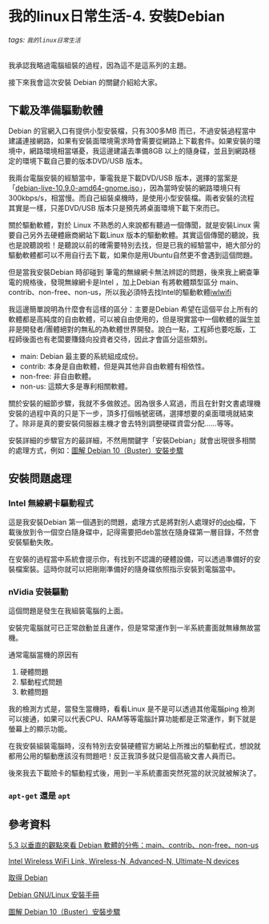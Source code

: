 # 我的linux日常生活-4. 安裝Debian

###### tags: `我的linux日常生活`

我承認我略過電腦組裝的過程，因為這不是這系列的主題。

接下來我會這次安裝 Debian 的關鍵介紹給大家。


## 下載及準備驅動軟體

Debian 的官網入口有提供小型安裝檔，只有300多MB 而已，不過安裝過程當中建議連接網路，如果有安裝面環境需求時會需要從網路上下載套件。如果安裝的環境中，網路環境相當堪憂，我這邊建議去準備8GB 以上的隨身碟，並且到網路穩定的環境下載自己要的版本DVD/USB 版本。

我兩台電腦安裝的經驗當中，筆電我是下載DVD/USB 版本，選擇的當案是「[debian-live-10.9.0-amd64-gnome.iso](https://cdimage.debian.org/debian-cd/current-live/amd64/iso-hybrid/debian-live-10.9.0-amd64-gnome.iso)」，因為當時安裝的網路環境只有300kbps/s，相當慢。而自己組裝桌機時，是使用小型安裝檔。兩者安裝的流程其實是一樣，只差DVD/USB 版本只是預先將桌面環境下載下來而已。

關於驅動軟體，對於 Linux 不熟悉的人來說都有聽過一個傳聞，就是安裝Linux 需要自己另外去硬體廠商網站下載Linux 版本的驅動軟體。其實這個傳聞的聽說，我也是說聽說啦！是聽說以前的確需要特別去找，但是已我的經驗當中，絕大部分的驅動軟體都可以不用自行去下載，如果你是用Ubuntu自然更不會遇到這個問題。

但是當我安裝Debian 時卻碰到 筆電的無線網卡無法辨認的問題，後來我上網查筆電的規格後，發現無線網卡是Intel ，加上Debian 有將軟體類型區分 main、contrib、non-free、non-us，所以我必須特去找Intel的驅動軟體[iwlwifi](https://wiki.debian.org/iwlwifi)

我這邊簡單說明為什麼會有這樣的區分：主要是Debian 希望在這個平台上所有的軟體都是高純度的自由軟體，可以被自由使用的，但是現實當中一個軟體的誕生並非是開發者/團體絕對的無私的為軟體世界開發。說白一點，工程師也要吃飯，工程師後面也有老闆要賺錢向投資者交待，因此才會區分這些類別。

* main: Debian 最主要的系統組成成份。
* contrib: 本身是自由軟體，但是與其他非自由軟體有相依性。
* non-free: 非自由軟體。
* non-us: 這類大多是專利相關軟體。

關於安裝的細節步驟，我就不多做敘述。因為很多人寫過，而且在針對文書處理機安裝的過程中真的只是下一步，頂多打個帳號密碼，選擇想要的桌面環境就結束了。除非是真的要安裝伺服器主機才會去特別調整硬碟資雲分配......等等。

安裝詳細的步驟官方的最詳細，不然用關鍵字「安裝Debian」就會出現很多相關的處理方式，例如：[圖解 Debian 10（Buster）安裝步驟](https://kknews.cc/zh-tw/code/x65jrpo.html)

## 安裝問題處理

### Intel 無線網卡驅動程式

這是我安裝Debian 第一個遇到的問題，處理方式是將對別人處理好的[deb](http://ftp.br.debian.org/debian/pool/non-free/f/firmware-nonfree/firmware-iwlwifi_20210315-2_all.deb)檔，下載後放到令一個空白隨身碟中，記得需要把deb當放在隨身碟第一層目錄，不然會安裝驅動失敗。

在安裝的過程當中系統會提示你，有找到不認識的硬體設備，可以透過準備好的安裝檔案裝。這時你就可以把剛剛準備好的隨身碟依照指示安裝到電腦當中。

### nVidia 安裝驅動

這個問題是發生在我組裝電腦的上面。

安裝完電腦就可已正常啟動並且運作，但是常常運作到一半系統畫面就無緣無故當機。

通常電腦當機的原因有

1. 硬體問題
2. 驅動程式問題
3. 軟體問題

我的檢測方式是，當發生當機時，看看Linux 是不是可以透過其他電腦ping 檢測可以接通，如果可以代表CPU、RAM等等電腦計算功能都是正常運作，剩下就是螢幕上的顯示功能。

在我安裝組裝電腦時，沒有特別去安裝硬體官方網站上所推出的驅動程式，想說就都用公用的驅動應該沒有問題吧！反正我頂多就只是個高級文書人員而已。

後來我去下載險卡的驅動程式後，用到一半系統畫面突然死當的狀況就被解決了。

### `apt-get` 還是 `apt`

## 參考資料

[5.3 以垂直的觀點來看 Debian 軟體的分佈：main、contrib、non-free、non-us ](https://docs.huihoo.com/gnu_linux/debian/tutorial/Debian-Install-Guide-5.html)

[Intel Wireless WiFi Link, Wireless-N, Advanced-N, Ultimate-N devices](https://wiki.debian.org/iwlwifi)

[取得 Debian](https://www.debian.org/distrib/index.zh-tw.html)

[Debian GNU/Linux 安裝手冊](https://www.debian.org/releases/sarge/i386/index.html.zh_TW)

[圖解 Debian 10（Buster）安裝步驟](https://kknews.cc/zh-tw/code/x65jrpo.html)